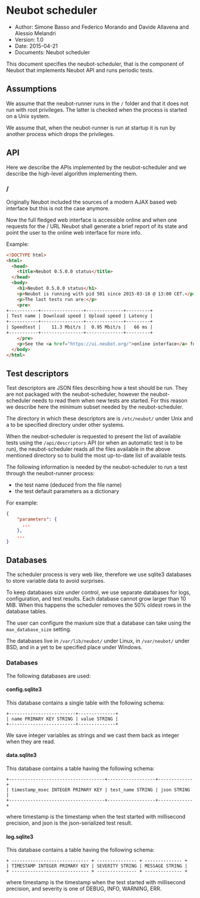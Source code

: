 # Neubot scheduler

- Author: Simone Basso and Federico Morando and Davide Allavena and Alessio Melandri
- Version: 1.0
- Date: 2015-04-21
- Documents: Neubot scheduler

This document specifies the neubot-scheduler, that is the component
of Neubot that implements Neubot API and runs periodic tests.

## Assumptions

We assume that the neubot-runner runs in the `/` folder and that it
does not run with root privileges. The latter is checked when the
process is started on a Unix system.

We assume that, when the neubot-runner is run at startup it is run
by another process which drops the privileges.

## API

Here we describe the APIs implemented by the neubot-scheduler and
we describe the high-level algorithm implementing them.

### /

Originally Neubot included the sources of a modern AJAX based web interface
but this is not the case anymore.

Now the full fledged web interface is accessible online and when one
requests for the / URL Neubot shall generate a brief report of its
state and point the user to the online web interface for more info.

Example:

```html
<!DOCTYPE html>
<html>
  <head>
    <title>Neubot 0.5.0.0 status</title>
  </head>
  <body>
    <h1>Neubot 0.5.0.0 status</h1>
    <p>Neubot is running with pid 501 since 2015-03-18 @ 13:00 CET.</p>
    <p>The last tests run are:</p>
    <pre>
+-----------+----------------+--------------+---------+
| Test name | Download speed | Upload speed | Latency |
+-----------+----------------+--------------+---------+
| Speedtest |    11.3 Mbit/s |  0.95 Mbit/s |   66 ms |
+-----------+----------------+--------------+---------+
    </pre>
    <p>See the <a href="https://ui.neubot.org/">online interface</a> for more details.</p>
  </body>
</html>
```

## Test descriptors

Test descriptors are JSON files describing how a test should be run. They
are not packaged with the neubot-scheduler, however the neubot-scheduler
needs to read them when new tests are started. For this reason we describe
here the minimum subset needed by the neubot-scheduler.

The directory in which these descriptors are is `/etc/neubot/` under Unix
and a to be specified directory under other systems.

When the neubot-scheduler is requested to present the list of available
tests using the `/api/descriptors` API (or when an automatic test is
to be run), the neubot-scheduler reads all the files available in the
above mentioned directory so to build the most up-to-date list of
available tests.

The following information is needed by the neubot-scheduler to
run a test through the neubot-runner process:

* the test name (deduced from the file name)
* the test default parameters as a dictionary

For example:

```json
{
    "parameters": {
      ...
    },
    ...
}
```

## Databases

The scheduler process is very web like, therefore we use sqlite3
databases to store variable data to avoid surprises.

To keep databases size under control, we use separate databases for
logs, configuration, and test results. Each database cannot grow
larger than 10 MiB. When this happens the scheduler removes the 50%
oldest rows in the database tables.

The user can configure the maxium size that a database can take
using the `max_database_size` setting.

The databases live in `/var/lib/neubot/` under Linux, in
`/var/neubot/` under BSD, and in a yet to be specified place
under Windows.

### Databases

The following databases are used:

#### config.sqlite3

This database contains a single table with the following schema:

```text
+-------------------------+--------------+
| name PRIMARY KEY STRING | value STRING |
+-------------------------+--------------+
```

We save integer variables as strings and we cast them back
as integer when they are read.

#### data.sqlite3

This database contains a table having the following schema:

```text
+------------------------------------+------------------+-------------+
| timestamp_msec INTEGER PRIMARY KEY | test_name STRING | json STRING |
+------------------------------------+------------------+-------------+
```

where timestamp is the timestamp when the test started with millisecond
precision, and json is the json-serialized test result.

#### log.sqlite3

This database contains a table having the following schema:

```text
+ ----------------------------- + --------------- + -------------- +
| TIMESTAMP INTEGER PRIMARY KEY | SEVERITY STRING | MESSAGE STRING |
+ ----------------------------- + --------------- + -------------- +
```

where timestamp is the timestamp when the test started with millisecond
precision, and severity is one of DEBUG, INFO, WARNING, ERR.
